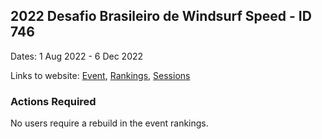## 2022 Desafio Brasileiro de Windsurf Speed - ID 746

Dates: 1 Aug 2022 - 6 Dec 2022

Links to website: [Event](https://www.gps-speedsurfing.com/default.aspx?mnu=event&val=746), [Rankings](https://www.gps-speedsurfing.com/default.aspx?mnu=eventranking&val=746), [Sessions](https://www.gps-speedsurfing.com/default.aspx?mnu=eventsessions&val=746)

### Actions Required

No users require a rebuild in the event rankings.

